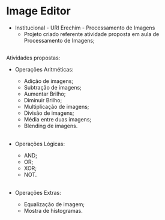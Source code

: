 # Image Editor

- Institucional - URI Erechim - Processamento de Imagens
   - Projeto criado referente atividade proposta em aula de Processamento de Imagens;
##

Atividades propostas: <br>
- Operações Aritméticas:
   - Adição de imagens;
  - Subtração de imagens;
  - Aumentar Brilho;
  - Diminuir Brilho;
  - Multiplicação de imagens;
  - Divisão de imagens;
  - Média entre duas imagens;
  - Blending de imagens. <br><br>
  
- Operações Lógicas:
  - AND;
  - OR;
  - XOR;
  - NOT. <br><br>
  
- Operações Extras:
  - Equalização de imagem;
  - Mostra de histogramas. <br><br>
